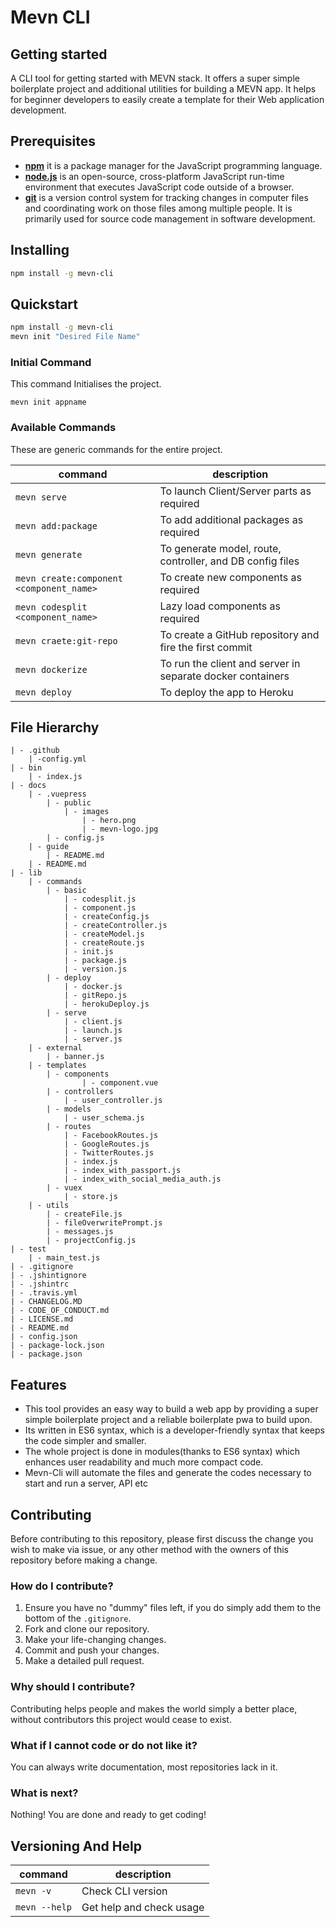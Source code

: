 # Mevn CLI



## Getting started

A CLI tool for getting started with MEVN stack. It offers a super simple boilerplate project and additional utilities for building a MEVN app. It helps for beginner developers to easily create a template for their Web application development.

## Prerequisites

- [**npm**](https://www.npmjs.com/) it is a package manager for the JavaScript programming language.
- [**node.js**](https://nodejs.org/en/) is an open-source, cross-platform JavaScript run-time environment that executes JavaScript code outside of a browser.
- [**git**](https://git-scm.com/) is a version control system for tracking changes in computer files and coordinating work on those files among multiple people. It is primarily used for source code management in software development.

## Installing

```bash
npm install -g mevn-cli
```

## Quickstart
```bash
npm install -g mevn-cli
mevn init "Desired File Name" 
```
### Initial Command

This command Initialises the project.

```
mevn init appname
```


### Available Commands
 
 These are generic commands for the entire project.

| command | description |                                                                                                
| -------------- |  ---------------- |
| ```mevn serve``` | To launch Client/Server parts as required |
| ```mevn add:package``` | To add additional packages as required |
| ```mevn generate``` | To generate model, route, controller, and DB config files |
| ```mevn create:component <component_name>``` | To create new components as required |
| ```mevn codesplit <component_name>``` | Lazy load components as required |
| ```mevn craete:git-repo``` | To create a GitHub repository and fire the first commit |
| ```mevn dockerize``` | To run the client and server in separate docker containers |
| ```mevn deploy``` | To deploy the app to Heroku |

## File Hierarchy
```
| - .github
    | -config.yml
| - bin
    | - index.js
| - docs
    | - .vuepress
        | - public
            | - images
                | - hero.png
                | - mevn-logo.jpg
        | - config.js
    | - guide      
        | - README.md
    | - README.md
| - lib 
    | - commands
        | - basic
            | - codesplit.js
            | - component.js
            | - createConfig.js
            | - createController.js
            | - createModel.js
            | - createRoute.js
            | - init.js
            | - package.js
            | - version.js
        | - deploy
            | - docker.js
            | - gitRepo.js
            | - herokuDeploy.js
        | - serve
            | - client.js
            | - launch.js
            | - server.js
    | - external
        | - banner.js
    | - templates
        | - components
                | - component.vue
        | - controllers
            | - user_controller.js
        | - models
            | - user_schema.js
        | - routes
            | - FacebookRoutes.js
            | - GoogleRoutes.js
            | - TwitterRoutes.js
            | - index.js
            | - index_with_passport.js
            | - index_with_social_media_auth.js
        | - vuex
            | - store.js
    | - utils
        | - createFile.js
        | - fileOverwritePrompt.js
        | - messages.js
        | - projectConfig.js
| - test
    | - main_test.js
| - .gitignore
| - .jshintignore
| - .jshintrc
| - .travis.yml
| - CHANGELOG.MD
| - CODE_OF_CONDUCT.md
| - LICENSE.md
| - README.md
| - config.json
| - package-lock.json
| - package.json 
```

## Features

- This tool provides an easy way to build a web app by providing a super simple boilerplate project and a reliable boilerplate pwa to build upon.  
- Its written in ES6 syntax, which is a developer-friendly syntax that keeps the code simpler and smaller.
- The whole project is done in modules(thanks to ES6 syntax) which enhances user readability and much more compact code.  
- Mevn-Cli will automate the files and generate the codes necessary to start and run a server, API etc


## Contributing

Before contributing to this repository, please first discuss the change you wish to make via issue, or any other method with the owners of this repository before making a change. 

### How do I contribute?
1. Ensure you have no "dummy" files left, if you do simply add them to the bottom of the `.gitignore`.
2. Fork and clone our repository.
3. Make your life-changing changes.
4. Commit and push your changes.
5. Make a detailed pull request.

### Why should I contribute?
Contributing helps people and makes the world simply a better place, without contributors this project would cease to exist.

### What if I cannot code or do not like it?
You can always write documentation, most repositories lack in it.

### What is next?
Nothing! You are done and ready to get coding!


## Versioning And Help

| command | description
| --- | --- |
| ```mevn -v``` | Check CLI version |
|``` mevn --help ``` | Get help and check usage |
